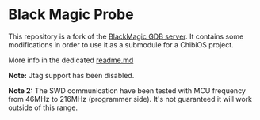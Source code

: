 Black Magic Probe
=================

This repository is a fork of the [BlackMagic GDB server](https://github.com/blacksphere/blackmagic).
It contains some modifications in order to use it as a submodule for a ChibiOS project.

More info in the dedicated [readme.md](Template_for_ChibiOs/readme.md)

**Note:** Jtag support has been disabled.

**Note 2:** The SWD communication have been tested with MCU frequency from 46MHz to 216MHz (programmer side). It's not guaranteed it will work outside of this range.
